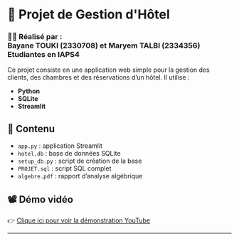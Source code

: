 # 🏨 Projet de Gestion d'Hôtel
### 👩‍💻 Réalisé par : <br/> Bayane TOUKI (2330708) et Maryem TALBI (2334356) <br/>Etudiantes en IAPS4

Ce projet consiste en une application web simple pour la gestion des clients, des chambres et des réservations d’un hôtel. Il utilise :

- **Python**
- **SQLite**
- **Streamlit**

## 📁 Contenu

- `app.py` : application Streamlit
- `hotel.db` : base de données SQLite
- `setup_db.py` : script de création de la base
- `PROJET.sql` : script SQL complet
- `algebre.pdf` : rapport d’analyse algébrique

## 📽️ Démo vidéo

👉 [Clique ici pour voir la démonstration YouTube](https://youtu.be/fwf1gbUGpuc)

---

